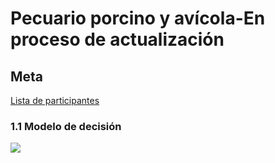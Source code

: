 # Pecuario porcino y avícola-En proceso de actualización

<!-- Ruta de la documentación:
FOMIX\fmx_estudio_tecnico\diagnostico\talleres\sphinx\docs -->

## Meta


[Lista de participantes]()

### 1.1 Modelo de decisión

![](/recursos/milpa_apic/fi_porcino.png)
